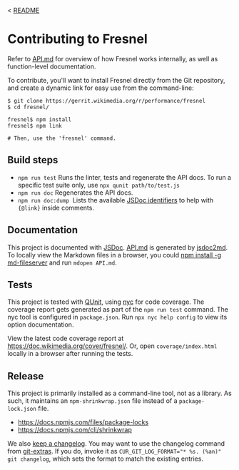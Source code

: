 < [README](./README.md)

# Contributing to Fresnel

Refer to [API.md](./API.md) for overview of how Fresnel works
internally, as well as function-level documentation.

To contribute, you'll want to install Fresnel directly from the
Git repository, and create a dynamic link for easy use from the
command-line:

```
$ git clone https://gerrit.wikimedia.org/r/performance/fresnel
$ cd fresnel/

fresnel$ npm install
fresnel$ npm link

# Then, use the 'fresnel' command.
```

## Build steps

* `npm run test`
  Runs the linter, tests and regenerate the API docs.
  To run a specific test suite only, use `npx qunit path/to/test.js`
* `npm run doc`
  Regenerates the API docs.
* `npm run doc:dump`
  Lists the available [JSDoc identifiers](https://github.com/jsdoc2md/jsdoc-to-markdown/wiki/Listing-namepaths) to help with `{@link}` inside comments.

## Documentation

This project is documented with [JSDoc](http://usejsdoc.org/). [API.md](./API.md) is generated by [jsdoc2md](https://github.com/jsdoc2md/jsdoc-to-markdown/wiki). To locally view the Markdown files in a browser, you could [npm install -g md-fileserver](https://www.npmjs.com/package/md-fileserver) and  run `mdopen API.md`.

## Tests

This project is tested with [QUnit](https://api.qunitjs.com/assert/), using [nyc](https://istanbul.js.org/) for code coverage. The coverage report gets generated as part of the `npm run test` command. The nyc tool is configured in `package.json`. Run `npx nyc help config` to view its option documentation.

View the latest code coverage report at <https://doc.wikimedia.org/cover/fresnel/>. Or, open `coverage/index.html` locally in a browser after running the tests.

## Release

This project is primarily installed as a command-line tool,
not as a library. As such, it maintains an `npm-shrinkwrap.json` file
instead of a `package-lock.json` file.

* <https://docs.npmjs.com/files/package-locks>
* <https://docs.npmjs.com/cli/shrinkwrap>

We also [keep a changelog](https://keepachangelog.com/en/1.0.0/). You may want to use the changelog command from [git-extras](https://github.com/tj/git-extras). If you do, invoke it as `CUR_GIT_LOG_FORMAT="* %s. (%an)" git changelog`, which sets the format to match the existing entries.
